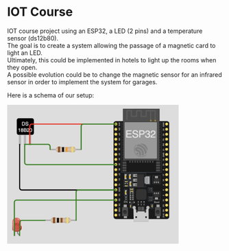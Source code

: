 # IOT Course

IOT course project using an ESP32, a LED (2 pins) and a temperature sensor (ds12b80). <br />
The goal is to create a system allowing the passage of a magnetic card to light an LED. <br />
Ultimately, this could be implemented in hotels to light up the rooms when they open.<br />
A possible evolution could be to change the magnetic sensor for an infrared sensor in order to implement the system for garages.<br />

Here is a schema of our setup: 

<img src="https://github.com/iliancode/iot-esp32-hotel-light/blob/main/img/schema.png" width="400">

